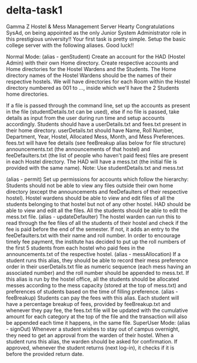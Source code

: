 # delta-task1

Gamma Z Hostel & Mess Management Server
Hearty Congratulations SysAd, on being appointed as the only Junior System Administrator role in this prestigious university!! Your first task is pretty simple. Setup the basic college server with the following aliases. Good luck!!

Normal Mode:
(alias - genStudent) Create an account for the HAD (Hostel Admin) with their own Home directory. Create respective accounts and Home directories for the Hostel Wardens and the Students. The Home directory names of the Hostel Wardens should be the names of their respective hostels. We will have directories for each Room within the Hostel directory numbered as 001 to ..., inside which we'll have the 2 Students home directories.

If a file is passed through the command line, set up the accounts as present in the file (studentDetails.txt can be used), else if no file is passed, take details as input from the user during run time and setup accounts accordingly.
Students should have a userDetails.txt and fees.txt present in their home directory. userDetails.txt should have Name, Roll Number, Department, Year, Hostel, Allocated Mess, Month, and Mess Preferences. fees.txt will have fee details (see feeBreakup alias below for file structure)
announcements.txt (the announcements of that hostel) and feeDefaulters.txt (the list of people who haven't paid fees) files are present in each Hostel directory.
The HAD will have a mess.txt (the initial file is provided with the same name).
Note: Use studentDetails.txt and mess.txt

(alias - permit) Set up permissions for accounts which follow the hierarchy:
Students should not be able to view any files outside their own home directory (except the announcements and feeDefaulters of their respective hostel).
Hostel wardens should be able to view and edit files of all the students belonging to that hostel but not of any other hostel.
HAD should be able to view and edit all the files.
All the students should be able to edit the mess.txt file.
(alias - updateDefaulter) The hostel warden can run this to read through the fee files of all the students of their hostel and check if the fee is paid before the end of the semester. If not, it adds an entry to the feeDefaulters.txt with their name and roll number. In order to encourage timely fee payment, the institute has decided to put up the roll numbers of the first 5 students from each hostel who paid fees in the announcements.txt of the respective hostel.
(alias - messAllocation) If a student runs this alias, they should be able to record their mess preference order in their userDetails.txt file as numeric sequence (each mess having an associated number) and the roll number should be appended to mess.txt. If this alias is run by the hostel office, all the students should be allocated messes according to the mess capacity (stored at the top of mess.txt) and preferences of students based on the time of filling preference.
(alias - feeBreakup) Students can pay the fees with this alias. Each student will have a percentage breakup of fees, provided by feeBreakup.txt and whenever they pay fee, the fees.txt file will be updated with the cumulative amount for each category at the top of the file and the transaction will also be appended each time it happens, in the same file.
SuperUser Mode:
(alias - signOut) Whenever a student wishes to stay out of campus overnight, they need to get an approval from the warden of their hostel. When a student runs this alias, the warden should be asked for confirmation. If approved, whenever the student returns (next log-in), it checks if it is before the provided return date.

